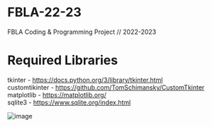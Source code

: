 ﻿# FBLA-22-23
FBLA Coding &amp; Programming Project // 2022-2023

# Required Libraries
tkinter - https://docs.python.org/3/library/tkinter.html <br />
customtikinter - https://github.com/TomSchimansky/CustomTkinter <br />
matplotlib - https://matplotlib.org/ <br />
sqlite3 - https://www.sqlite.org/index.html <br />

![image](https://user-images.githubusercontent.com/62295620/199627237-ff36bef0-f1e4-42bf-9b89-e1d73a7a5cde.png)

